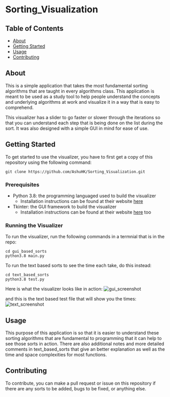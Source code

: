 # Sorting_Visualization

## Table of Contents
+ [About](#about)
+ [Getting Started](#getting_started)
+ [Usage](#usage)
+ [Contributing](#contributing)

## About <a name = "about"></a>
This is a simple application that takes the most fundamental sorting algorithms that are taught in every algorithms class. This application is meant to be used as a study tool to help people understand the concepts and underlying algorithms at work and visualize it in a way that is easy to comprehend.

This visualizer has a slider to go faster or slower through the iterations so
that you can understand each step that is being done on the list during the sort. It was also designed with a simple GUI in mind for ease of use.

## Getting Started <a name = "getting_started"></a>
To get started to use the visualizer, you have to first get a copy of this repository using the following command:
```
git clone https://github.com/AshuHK/Sorting_Visualization.git
```

### Prerequisites

- Python 3.8: the programming languaged used to build the visualizer
  * Installation instructions can be found at their website [here](https://www.python.org/downloads/)
- Tkinter: the GUI framework to build the visualizer
  * Installation instructions can be found at their website [here](https://tkdocs.com/tutorial/install.html) too

### Running the Visualizer

To run the visualizer, run the following commands in a termnial that is in the repo:
```
cd gui_based_sorts
python3.8 main.py
```

To run the text based sorts to see the time each take, do this instead:
```
cd text_based_sorts
python3.8 test.py
```

Here is what the visualizer looks like in action: ![gui_screenshot](https://i.imgur.com/rn5anQm.png)

and this is the text based test file that will show you the times: ![text_screenshot](https://i.imgur.com/077X4vJ.png)

## Usage <a name = "usage"></a>

This purpose of this application is so that it is easier to understand these sorting algorithms that are fundamental to programming that it can help to see those sorts in action. There are also additional notes and more detailed comments in text_based_sorts that give an better explanation as well as the time and space complexities for most functions.

## Contributing <a name = "contributing"></a>

To contribute, you can make a pull request or issue on this repository if there are any sorts to be added, bugs to be fixed, or anything else.
